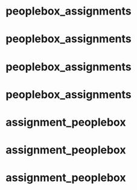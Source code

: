 # peoplebox_assignments
# peoplebox_assignments
# peoplebox_assignments
# peoplebox_assignments
# assignment_peoplebox
# assignment_peoplebox
# assignment_peoplebox

